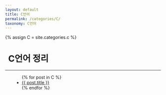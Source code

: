 ```yaml
---
layout: default
title: C언어
permalink: /categories/C/
taxonomy: C언어
---
```

{% assign C = site.categories.c %}

<h1 style="margin-left: 10px;">C언어 정리</h1>
<hr>
<div class="entries-{{ entries_layout }}" style="margin-left: 30px;">
  <ul>
    {% for post in C %}
      <li>
        <a href="{{ site.baseurl }}{{ post.url }}">{{ post.title }}</a>
      </li>
    {% endfor %}
  </ul>
</div>